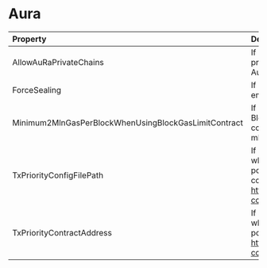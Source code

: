 # Aura



| Property | Description | Default |
| :--- | :--- | :--- |
| AllowAuRaPrivateChains | If 'true' then you can run Nethermind only private chains. Do not use with existing Parity AuRa chains. | false |
| ForceSealing | If 'true' then Nethermind if mining will seal empty blocks. | false |
| Minimum2MlnGasPerBlockWhenUsingBlockGasLimitContract | If 'true' then when using BlockGasLimitContractTransitions if the contract returns less than 2mln gas, then 2 mln gas is used. | false |
| TxPriorityConfigFilePath | If set then transaction priority rules are used when selecting transactions from transaction pool. This has higher priority then on chain contract rules. See more at contract details https://github.com/poanetwork/posdao-contracts/blob/master/contracts/TxPriority.sol | null |
| TxPriorityContractAddress | If set then transaction priority contract is used when selecting transactions from transaction pool. See more at https://github.com/poanetwork/posdao-contracts/blob/master/contracts/TxPriority.sol | null |
